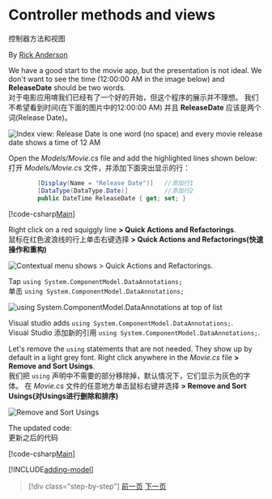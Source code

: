 # Controller methods and views  
控制器方法和视图

By [Rick Anderson](https://twitter.com/RickAndMSFT)

We have a good start to the movie app, but the presentation is not ideal. We don't want to see the time (12:00:00 AM in the image below) and **ReleaseDate** should be two words.  
对于电影应用唷我们已经有了一个好的开始，但这个程序的展示并不理想。 我们不希望看到时间(在下面的图片中的12:00:00 AM) 并且 **ReleaseDate** 应该是两个词(Release Date)。

![Index view: Release Date is one word (no space) and every movie release date shows a time of 12 AM](working-with-sql/_static/m55.png)

Open the *Models/Movie.cs* file and add the highlighted lines shown below:  
打开 *Models/Movie.cs* 文件，并添加下面突出显示的行：
```C#
        [Display(Name = "Release Date")]   //添加行1
        [DataType(DataType.Date)]          //添加行2
        public DateTime ReleaseDate { get; set; }
```
[!code-csharp[Main](start-mvc/sample/MvcMovie/Models/MovieDateWithExtraUsings.cs?name=snippet_1&highlight=13-14)]

Right click on a red squiggly line **> Quick Actions and Refactorings**.  
鼠标在红色波浪线的行上单击右键选择 **> Quick Actions and Refactorings(快速操作和重构)**

  ![Contextual menu shows **> Quick Actions and Refactorings**.](controller-methods-views/_static/qa.png)


Tap `using System.ComponentModel.DataAnnotations;`  
单击  `using System.ComponentModel.DataAnnotations;`

  ![using System.ComponentModel.DataAnnotations at top of list](controller-methods-views/_static/da.png)

  Visual studio adds `using System.ComponentModel.DataAnnotations;`.  
  Visual Studio 添加新的引用 `using System.ComponentModel.DataAnnotations;`.  

Let's remove the `using` statements that are not needed. They show up by default in a light grey font. Right click anywhere in the *Movie.cs* file **> Remove and Sort Usings**.  
我们把 `using` 声明中不需要的部分移除掉，默认情况下，它们显示为灰色的字体。 在 *Movie.cs*  文件的任意地方单击鼠标右键并选择 **> Remove and Sort Usings(对Usings进行删除和排序)**

![Remove and Sort Usings](controller-methods-views/_static/rm.png)

The updated code:  
更新之后的代码  

[!code-csharp[Main](./start-mvc/sample/MvcMovie/Models/MovieDate.cs?name=snippet_1)]

<!-- include start -->

[!INCLUDE[adding-model](../../includes/mvc-intro/controller-methods-views.md)]

>[!div class="step-by-step"]
[前一页](working-with-sql.md)
[下一页](search.md)  
